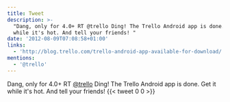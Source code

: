 ```yaml
---
title: Tweet
description: >-
  "Dang, only for 4.0+ RT @trello Ding! The Trello Android app is done. Get it
  while it's hot. And tell your friends! "
date: '2012-08-09T07:08:58+01:00'
links:
  - 'http://blog.trello.com/trello-android-app-available-for-download/'
mentions:
  - '@trello'
---
```

Dang, only for 4.0+ RT [@trello](https://twitter.com/@trello) Ding! The Trello Android app is done. Get it while it's hot. And tell your friends! 
      {{< tweet 0 0 >}}
    
